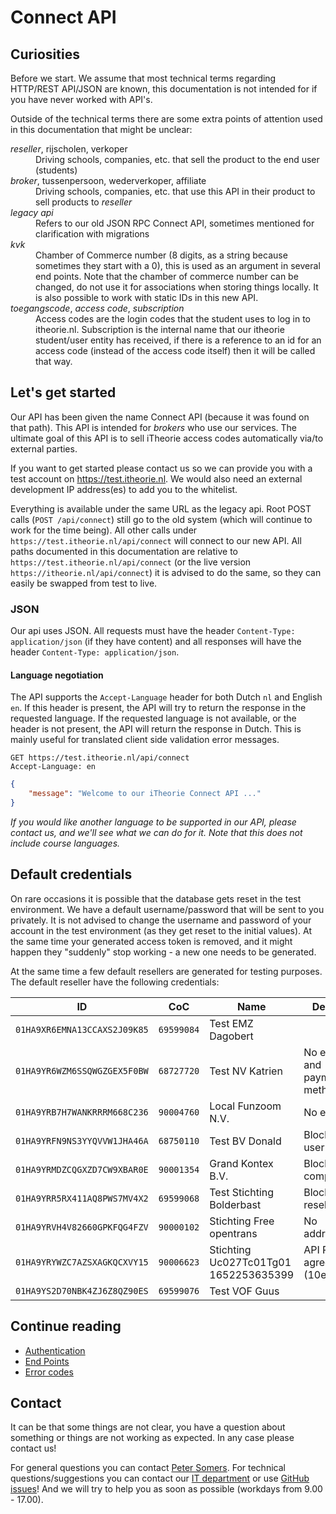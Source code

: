 # Connect API
## Curiosities
Before we start. We assume that most technical terms regarding HTTP/REST API/JSON are known, this documentation is not intended for if you have never worked with API's.

Outside of the technical terms there are some extra points of attention used in this documentation that might be unclear:
<dl>
<dt><dfn>reseller</dfn>, rijscholen, verkoper</dt>
<dd>Driving schools, companies, etc. that sell the product to the end user (students)</dd>
<dt><dfn>broker</dfn>, tussenpersoon, wederverkoper, affiliate</dt>
<dd>Driving schools, companies, etc. that use this API in their product to sell products to <dfn>reseller</dfn></dd>
<dt><dfn>legacy api</dfn></dt>
<dd>Refers to our old JSON RPC Connect API, sometimes mentioned for clarification with migrations</dd>
<dt><dfn>kvk</dfn></dt>
<dd>Chamber of Commerce number (8 digits, as a string because sometimes they start with a 0), this is used as an argument in several end points. Note that the chamber of commerce number can be changed, do not use it for associations when storing things locally. It is also possible to work with static IDs in this new API.</dd>
<dt><dfn>toegangscode</dfn>, <dfn>access code</dfn>, <dfn>subscription</dfn></dt>
<dd>Access codes are the login codes that the student uses to log in to itheorie.nl. Subscription is the internal name that our itheorie student/user entity has received, if there is a reference to an id for an access code (instead of the access code itself) then it will be called that way.</dd>
</dl>

## Let's get started
Our API has been given the name Connect API (because it was found on that path). This API is intended for <dfn id="broker">brokers</dfn> who use our services. The ultimate goal of this API is to sell iTheorie access codes automatically via/to external parties.

If you want to get started please contact us so we can provide you with a test account on https://test.itheorie.nl. We would also need an external development IP address(es) to add you to the whitelist. 

Everything is available under the same URL as the legacy api. Root POST calls (`POST /api/connect`) still go to the old system (which will continue to work for the time being). All other calls under `https://test.itheorie.nl/api/connect` will connect to our new API. All paths documented in this documentation are relative to `https://test.itheorie.nl/api/connect` (or the live version `https://itheorie.nl/api/connect`) it is advised to do the same, so they can easily be swapped from test to live.

### JSON
Our api uses JSON. All requests must have the header `Content-Type: application/json` (if they have content) and all responses will have the header `Content-Type: application/json`.

#### Language negotiation
The API supports the `Accept-Language` header for both Dutch `nl` and English `en`. If this header is present, the API will try to return the response in the requested language. If the requested language is not available, or the header is not present, the API will return the response in Dutch. This is mainly useful for translated client side validation error messages.

```http
GET https://test.itheorie.nl/api/connect
Accept-Language: en
```
```json
{
    "message": "Welcome to our iTheorie Connect API ..."
}
```

_If you would like another language to be supported in our API, please contact us, and we'll see what we can do for it. Note that this does not include course languages._

## Default credentials
On rare occasions it is possible that the database gets reset in the test environment. We have a default username/password that will be sent to you privately. It is not advised to change the username and password of your account in the test environment (as they get reset to the initial values). At the same time your generated access token is removed, and it might happen they "suddenly" stop working - a new one needs to be generated.

At the same time a few default resellers are generated for testing purposes. The default reseller have the following credentials:

| ID                           | CoC        | Name                                  | Details                       |
|------------------------------|------------|---------------------------------------|-------------------------------|
| `01HA9XR6EMNA13CCAXS2J09K85` | `69599084` | Test EMZ Dagobert                     |                               |
| `01HA9YR6WZM6SSQWGZGEX5F0BW` | `68727720` | Test NV Katrien                       | No email and payment method   |
| `01HA9YRB7H7WANKRRRM668C236` | `90004760` | Local Funzoom N.V.                    | No email                      |
| `01HA9YRFN9NS3YYQVVW1JHA46A` | `68750110` | Test BV Donald                        | Blocked user                  |
| `01HA9YRMDZCQGXZD7CW9XBAR0E` | `90001354` | Grand Kontex B.V.                     | Blocked company               |
| `01HA9YRR5RX411AQ8PWS7MV4X2` | `69599068` | Test Stichting Bolderbast             | Blocked reseller              |
| `01HA9YRVH4V82660GPKFQG4FZV` | `90000102` | Stichting Free opentrans              | No address                    |
| `01HA9YRYWZC7AZSXAGKQCXVY15` | `90006623` | Stichting Uc027Tc01Tg01 1652253635399 | API Price agreement (10e p/c) |
| `01HA9YS2D70NBK4ZJ6Z8QZ90ES` | `69599076` | Test VOF Guus                         |                               |

## Continue reading
* [Authentication](authentication.md)
* [End Points](end-points.md)
* [Error codes](error-codes.md)

## Contact
It can be that some things are not clear, you have a question about something or things are not working as expected. In any case please contact us!

For general questions you can contact [Peter Somers](mailto:p.somers@lensmedia.nl). For technical questions/suggestions you can contact our [IT department](mailto:it@lensmedia.nl) or use [GitHub issues](https://github.com/lensmedia/itheorie.nl-public/issues)! And we will try to help you as soon as possible (workdays from 9.00 - 17.00).
